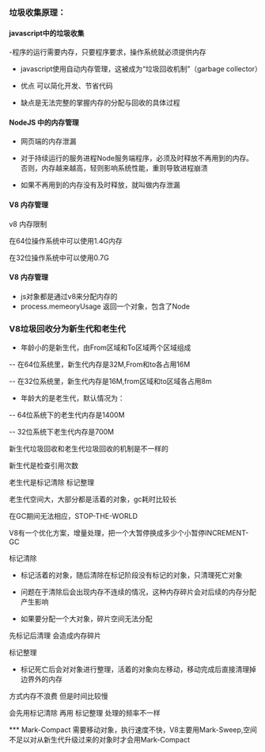 ### 垃圾收集原理：

#### javascript中的垃圾收集

-程序的运行需要内存，只要程序要求，操作系统就必须提供内存

- javascript使用自动内存管理，这被成为“垃圾回收机制”（garbage collector）

- 优点 可以简化开发、节省代码

- 缺点是无法完整的掌握内存的分配与回收的具体过程

#### NodeJS 中的内存管理

- 网页端的内存泄漏

- 对于持续运行的服务进程Node服务端程序，必须及时释放不再用到的内存。否则，内存越来越高，轻则影响系统性能，重则导致进程崩溃

- 如果不再用到的内存没有及时释放，就叫做内存泄漏

#### V8 内存管理

v8 内存限制 

在64位操作系统中可以使用1.4G内存

在32位操作系统中可以使用0.7G

#### V8 内存管理

- js对象都是通过v8来分配内存的
- process.memeoryUsage 返回一个对象，包含了Node

### V8垃圾回收分为新生代和老生代

- 年龄小的是新生代，由From区域和To区域两个区域组成

-- 在64位系统里，新生代内存是32M,From和to各占用16M

-- 在32位系统里，新生代内存是16M,from区域和to区域各占用8m

- 年龄大的是老生代，默认情况为：

-- 64位系统下的老生代内存是1400M

-- 32位系统下老生代内存是700M



新生代垃圾回收和老生代垃圾回收的机制是不一样的

新生代是检查引用次数

老生代是标记清除 标记整理

老生代空间大，大部分都是活着的对象，gc耗时比较长

在GC期间无法相应，STOP-THE-WORLD

V8有一个优化方案，增量处理，把一个大暂停换成多少个小暂停INCREMENT-GC

标记清除

- 标记活着的对象，随后清除在标记阶段没有标记的对象，只清理死亡对象

- 问题在于清除后会出现内存不连续的情况，这种内存碎片会对后续的内存分配产生影响

- 如果要分配一个大对象，碎片空间无法分配

先标记后清理 会造成内存碎片

标记整理

- 标记死亡后会对对象进行整理，活着的对象向左移动，移动完成后直接清理掉边界外的内存

方式内存不浪费 但是时间比较慢

会先用标记清除 再用 标记整理 处理的频率不一样

*** Mark-Compact 需要移动对象，执行速度不快，V8主要用Mark-Sweep,空间不足以对从新生代升级过来的对象时才会用Mark-Compact




